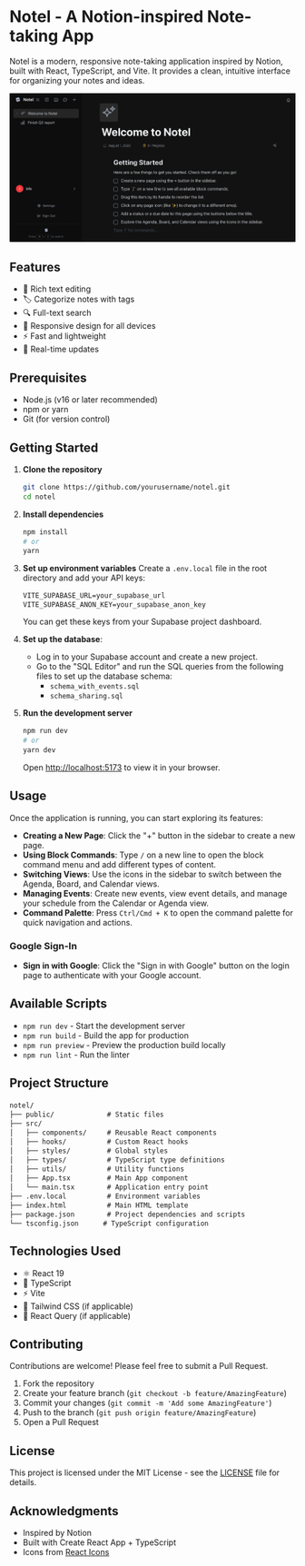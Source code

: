 # Notel - A Notion-inspired Note-taking App

Notel is a modern, responsive note-taking application inspired by Notion, built with React, TypeScript, and Vite. It provides a clean, intuitive interface for organizing your notes and ideas.

![Notel Screenshot](public/notel-screenshot.png)

## Features

- 📝 Rich text editing
- 🏷️ Categorize notes with tags
- 🔍 Full-text search
- 📱 Responsive design for all devices
- ⚡ Fast and lightweight
- 🔄 Real-time updates

## Prerequisites

- Node.js (v16 or later recommended)
- npm or yarn
- Git (for version control)

## Getting Started

1. **Clone the repository**
   ```bash
   git clone https://github.com/yourusername/notel.git
   cd notel
   ```

2. **Install dependencies**
   ```bash
   npm install
   # or
   yarn
   ```

3. **Set up environment variables**
   Create a `.env.local` file in the root directory and add your API keys:
   ```env
   VITE_SUPABASE_URL=your_supabase_url
   VITE_SUPABASE_ANON_KEY=your_supabase_anon_key
   ```
   You can get these keys from your Supabase project dashboard.

4. **Set up the database**:
   - Log in to your Supabase account and create a new project.
   - Go to the "SQL Editor" and run the SQL queries from the following files to set up the database schema:
     - `schema_with_events.sql`
     - `schema_sharing.sql`

5. **Run the development server**
   ```bash
   npm run dev
   # or
   yarn dev
   ```
   Open [http://localhost:5173](http://localhost:5173) to view it in your browser.

## Usage

Once the application is running, you can start exploring its features:

- **Creating a New Page**: Click the "+" button in the sidebar to create a new page.
- **Using Block Commands**: Type `/` on a new line to open the block command menu and add different types of content.
- **Switching Views**: Use the icons in the sidebar to switch between the Agenda, Board, and Calendar views.
- **Managing Events**: Create new events, view event details, and manage your schedule from the Calendar or Agenda view.
- **Command Palette**: Press `Ctrl/Cmd + K` to open the command palette for quick navigation and actions.

### Google Sign-In

- **Sign in with Google**: Click the "Sign in with Google" button on the login page to authenticate with your Google account.

## Available Scripts

- `npm run dev` - Start the development server
- `npm run build` - Build the app for production
- `npm run preview` - Preview the production build locally
- `npm run lint` - Run the linter

## Project Structure

```
notel/
├── public/             # Static files
├── src/
│   ├── components/     # Reusable React components
│   ├── hooks/          # Custom React hooks
│   ├── styles/         # Global styles
│   ├── types/          # TypeScript type definitions
│   ├── utils/          # Utility functions
│   ├── App.tsx         # Main App component
│   └── main.tsx        # Application entry point
├── .env.local          # Environment variables
├── index.html          # Main HTML template
├── package.json        # Project dependencies and scripts
└── tsconfig.json      # TypeScript configuration
```

## Technologies Used

- ⚛️ React 19
- 📝 TypeScript
- ⚡ Vite
- 🎨 Tailwind CSS (if applicable)
- 🔄 React Query (if applicable)

## Contributing

Contributions are welcome! Please feel free to submit a Pull Request.

1. Fork the repository
2. Create your feature branch (`git checkout -b feature/AmazingFeature`)
3. Commit your changes (`git commit -m 'Add some AmazingFeature'`)
4. Push to the branch (`git push origin feature/AmazingFeature`)
5. Open a Pull Request

## License

This project is licensed under the MIT License - see the [LICENSE](LICENSE) file for details.

## Acknowledgments

- Inspired by Notion
- Built with Create React App + TypeScript
- Icons from [React Icons](https://react-icons.github.io/react-icons/)
